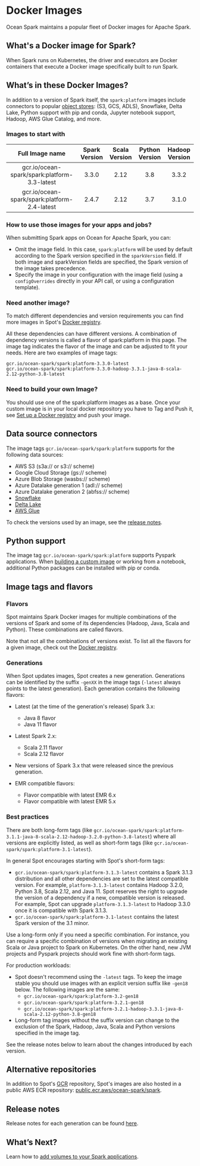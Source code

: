 # Docker Images

Ocean Spark maintains a popular fleet of Docker images for Apache Spark.

## What's a Docker image for Spark?

When Spark runs on Kubernetes, the driver and executors are Docker containers that execute a Docker image specifically built to run Spark.

## What’s in these Docker Images?

In addition to a version of Spark itself, the `spark:platform` images include connectors to popular [object stores](ocean-spark/configure-spark-apps/docker-images?id=data-source-connectors): (S3, GCS, ADLS), Snowflake, Delta Lake, Python support with pip and conda, Jupyter notebook support, Hadoop, AWS Glue Catalog, and more.

### Images to start with

|               Full Image name                | Spark Version | Scala Version | Python Version | Hadoop Version |
| :------------------------------------------: | :-----------: | :-----------: | :------------: | :------------: |
| gcr.io/ocean-spark/spark:platform-3.3-latest |     3.3.0     |     2.12      |      3.8       |     3.3.2      |
| gcr.io/ocean-spark/spark:platform-2.4-latest |     2.4.7     |     2.12      |      3.7       |     3.1.0      |

### How to use those images for your apps and jobs?

When submitting Spark apps on Ocean for Apache Spark, you can:

- Omit the image field. In this case, `spark:platform` will be used by default according to the Spark version specified in the `sparkVersion` field. If both image and sparkVersion fields are specified, the Spark version of the image takes precedence.
- Specify the image in your configuration with the image field (using a `configOverrides` directly in your API call, or using a configuration template).

### Need another image?

To match different dependencies and version requirements you can find more images in Spot's [Docker registry](https://gcr.io/ocean-spark/spark:platform).

All these dependencies can have different versions. A combination of dependency versions is called a flavor of spark:platform in this page. The image tag indicates the flavor of the image and can be adjusted to fit your needs. Here are two examples of image tags:

```
gcr.io/ocean-spark/spark:platform-3.3.0-latest
gcr.io/ocean-spark/spark:platform-3.3.0-hadoop-3.3.1-java-8-scala-2.12-python-3.8-latest
```

### Need to build your own Image?

You should use one of the spark:platform images as a base. Once your custom image is in your local docker repository you have to Tag and Push it, see [Set up a Docker registry](ocean-spark/configure-spark-apps/package-spark-code?id=set-up-a-docker-registry-and-push-your-image) and push your image.

## Data source connectors

The image tags `gcr.io/ocean-spark/spark:platform` supports for the following data sources:

- AWS S3 (s3a:// or s3:// scheme)
- Google Cloud Storage (gs:// scheme)
- Azure Blob Storage (wasbs:// scheme)
- Azure Datalake generation 1 (adl:// scheme)
- Azure Datalake generation 2 (abfss:// scheme)
- [Snowflake](https://docs.snowflake.com/en/user-guide/spark-connector.html)
- [Delta Lake](https://docs.delta.io/latest/index.html)
- [AWS Glue](https://docs.aws.amazon.com/glue/latest/dg/what-is-glue.html)

To check the versions used by an image, see the [release notes](ocean-spark/docker-images-release-notes/).

## Python support

The image tag `gcr.io/ocean-spark/spark:platform` supports Pyspark applications. When [building a custom image](ocean-spark/configure-spark-apps/package-spark-code) or working from a notebook, additional Python packages can be installed with pip or conda.

## Image tags and flavors

### Flavors

Spot maintains Spark Docker images for multiple combinations of the versions of Spark and some of its dependencies (Hadoop, Java, Scala and Python). These combinations are called flavors.

Note that not all the combinations of versions exist. To list all the flavors for a given image, check out the [Docker registry](https://gcr.io/ocean-spark/spark:platform).

### Generations

When Spot updates images, Spot creates a new generation. Generations can be identified by the suffix `-genXX` in the image tags (`-latest` always points to the latest generation). Each generation contains the following flavors:

- Latest (at the time of the generation's release) Spark 3.x:

  - Java 8 flavor
  - Java 11 flavor

- Latest Spark 2.x:

  - Scala 2.11 flavor
  - Scala 2.12 flavor

- New versions of Spark 3.x that were released since the previous generation.

- EMR compatible flavors:

  - Flavor compatible with latest EMR 6.x
  - Flavor compatible with latest EMR 5.x

### Best practices

There are both long-form tags (like `gcr.io/ocean-spark/spark:platform-3.1.1-java-8-scala-2.12-hadoop-3.2.0-python-3.8-latest`) where all versions are explicitly listed, as well as short-form tags (like `gcr.io/ocean-spark/spark:platform-3.1-latest`).

In general Spot encourages starting with Spot's short-form tags:

- `gcr.io/ocean-spark/spark:platform-3.1.3-latest` contains a Spark 3.1.3 distribution and all other dependencies are set to the latest compatible version. For example, `platform-3.1.3-latest` contains Hadoop 3.2.0, Python 3.8, Scala 2.12, and Java 11. Spot reserves the right to upgrade the version of a dependency if a new, compatible version is released. For example, Spot can upgrade `platform-3.1.3-latest` to Hadoop 3.3.0 once it is compatible with Spark 3.1.3.
- `gcr.io/ocean-spark/spark:platform-3.1-latest` contains the latest Spark version of the 3.1 minor.

Use a long-form only if you need a specific combination. For instance, you can require a specific combination of versions when migrating an existing Scala or Java project to Spark on Kubernetes. On the other hand, new JVM projects and Pyspark projects should work fine with short-form tags.

For production workloads:

- Spot doesn't recommend using the `-latest` tags. To keep the image stable you should use images with an explicit version suffix like `-gen18` below. The following images are the same:
  - `gcr.io/ocean-spark/spark:platform-3.2-gen18`
  - `gcr.io/ocean-spark/spark:platform-3.2.1-gen18`
  - `gcr.io/ocean-spark/spark:platform-3.2.1-hadoop-3.3.1-java-8-scala-2.12-python-3.8-gen18`
- Long-form tag images without the suffix version can change to the exclusion of the Spark, Hadoop, Java, Scala and Python versions specified in the image tag.

See the release notes below to learn about the changes introduced by each version.

## Alternative repositories

In addition to Spot's [GCR](https://gcr.io/ocean-spark/spark) repository, Spot's images are also hosted in a public AWS ECR repository: [public.ecr.aws/ocean-spark/spark](https://gallery.ecr.aws/ocean-spark/spark).

## Release notes

Release notes for each generation can be found [here](ocean-spark/docker-images-release-notes/).

## What’s Next?

Learn how to [add volumes to your Spark applications](ocean-spark/configure-spark-apps/mount-volumes).
